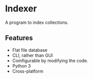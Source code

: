 # Indexer
A program to index collections.
## Features
* Flat file database
* CLI, rather than GUI
* Comfigurable by modifying the code.
* Python 3
* Cross-platform
